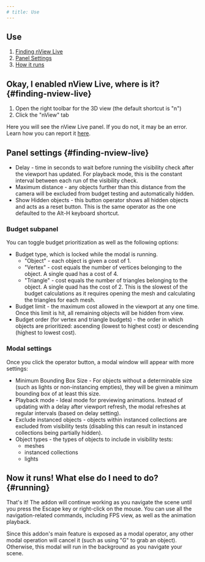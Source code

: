 ```yaml
---
# title: Use
---
```


## Use

1. [Finding nView Live](#finding-nview-live)
2. [Panel Settings](#panel-settings)
3. [How it runs](#running)

## Okay, I enabled nView Live, where is it? {#finding-nview-live}

1. Open the right toolbar for the 3D view (the default shortcut is "n")
2. Click the "nView" tab

Here you will see the nView Live panel. If you do not, it may be an error.
Learn how you can report it [here](/nview-live/contribute#report-bugs).

## Panel settings {#finding-nview-live}

- Delay - time in seconds to wait before running the visibility check after the viewport has updated.
For playback mode, this is the constant interval between each run of the visibility check.
- Maximum distance - any objects further than this distance from the camera will be
excluded from budget testing and automatically hidden.
- Show Hidden objects - this button operator shows all hidden objects
and acts as a reset button.
This is the same operator as the one defaulted to the Alt-H keyboard shortcut.

### Budget subpanel
You can toggle budget prioritization as well as the following options:
- Budget type, which is locked while the modal is running.
  - "Object" - each object is given a cost of 1.
  - "Vertex" - cost equals the number of vertices belonging to the object.
  A single quad has a cost of 4.
  - "Triangle" - cost equals the number of triangles belonging to the object.
  A single quad has the cost of 2.
  This is the slowest of the budget calculations as it requires opening the mesh
  and calculating the triangles for each mesh.
- Budget limit - the maximum cost allowed in the viewport at any one time.
Once this limit is hit, all remaining objects will be hidden from view.
- Budget order (for vertex and triangle budgets) -
the order in which objects are prioritized:
ascending (lowest to highest cost) or descending (highest to lowest cost).

### Modal settings

Once you click the operator button, a modal window will appear with more settings:
- Minimum Bounding Box Size - For objects
without a determinable size (such as lights or non-instancing empties),
they will be given a minimum bounding box of at least this size. 
- Playback mode - Ideal mode for previewing animations.
Instead of updating with a delay after viewport refresh,
the modal refreshes at regular intervals (based on delay setting).
- Exclude instanced objects - objects within instanced collections
are excluded from visibility tests (disabling this can result in instanced collections being partially hidden).
- Object types - the types of objects to include in visibility tests:
  - meshes
  - instanced collections
  - lights

## Now it runs! What else do I need to do? {#running}

That's it! The addon will continue working as you navigate the scene
until you press the Escape key or right-click on the mouse.
You can use all the navigation-related commands, including FPS view, as well
as the animation playback.

Since this addon's main feature is exposed as a modal operator,
any other modal operation will cancel it (such as using "G" to grab an object).
Otherwise, this modal will run in the background as you navigate your scene.